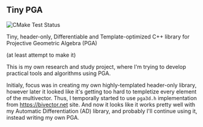 ## Tiny PGA
![CMake Test Status](https://github.com/sergehog/tiny_pga/actions/workflows/master.yml/badge.svg?branch=master)

Tiny, header-only, Differentiable and Template-optimized C++ library for Projective Geometric Algebra (PGA)

(at least attempt to make it)

This is my own research and study project, where I'm trying to develop practical tools and algorithms using PGA.

Initialy, focus was in creating my own highly-templated header-only library, however later it looked like it's getting too hard to templetize every element of the multivector.
Thus, I temporally started to use `pga3d.h` implementation from https://bivector.net site.
And now it looks like it works pretty well with my Automatic Differentiation (AD) library, and probably I'll continue using it, instead writing my own PGA.


